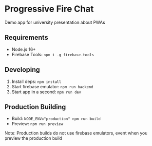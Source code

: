 # Progressive Fire Chat

Demo app for university presentation about PWAs

## Requirements

-   Node.js 16+
-   Firebase Tools: `npm i -g firebase-tools`

## Developing

1. Install deps: `npm install`
2. Start firebase emulator: `npm run backend`
3. Start app in a second: `npm run dev`

## Production Building

-   Build: `NODE_ENV="production" npm run build`
-   Preview: `npm run preview`

Note: Production builds do not use firebase emulators, event when you preview the production build
